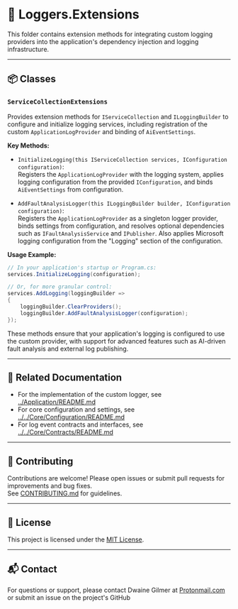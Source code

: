 ﻿# 🧠 Loggers.Extensions

This folder contains extension methods for integrating custom logging providers into the application's dependency injection and logging infrastructure.

---

## 📦 Classes

### `ServiceCollectionExtensions`
Provides extension methods for `IServiceCollection` and `ILoggingBuilder` to configure and initialize logging services, including registration of the custom `ApplicationLogProvider` and binding of `AiEventSettings`.

**Key Methods:**
- `InitializeLogging(this IServiceCollection services, IConfiguration configuration)`:  
  Registers the `ApplicationLogProvider` with the logging system, applies logging configuration from the provided `IConfiguration`, and binds `AiEventSettings` from configuration.

- `AddFaultAnalysisLogger(this ILoggingBuilder builder, IConfiguration configuration)`:  
  Registers the `ApplicationLogProvider` as a singleton logger provider, binds settings from configuration, and resolves optional dependencies such as `IFaultAnalysisService` and `IPublisher`. Also applies Microsoft logging configuration from the "Logging" section of the configuration.

**Usage Example:**
```csharp
// In your application's startup or Program.cs:
services.InitializeLogging(configuration);

// Or, for more granular control:
services.AddLogging(loggingBuilder =>
{
    loggingBuilder.ClearProviders();
    loggingBuilder.AddFaultAnalysisLogger(configuration);
});
```

These methods ensure that your application's logging is configured to use the custom provider, with support for advanced features such as AI-driven fault analysis and external log publishing.

---

## 🔗 Related Documentation

- For the implementation of the custom logger, see [../Application/README.md](../Application/README.md)
- For core configuration and settings, see [../../Core/Configuration/README.md](../../Core/Configuration/README.md)
- For log event contracts and interfaces, see [../../Core/Contracts/README.md](../../Core/Contracts/README.md)

---


## 🤝 Contributing

Contributions are welcome! Please open issues or submit pull requests for improvements and bug fixes.  
See [CONTRIBUTING.md](../../CONTRIBUTING.md) for guidelines.

---

## 📄 License

This project is licensed under the [MIT License](../../LICENSE).

---

## 📬 Contact

For questions or support, please contact Dwaine Gilmer at [Protonmail.com](mailto:dwaine.gilmer@protonmail.com) or submit an issue on the project's GitHub